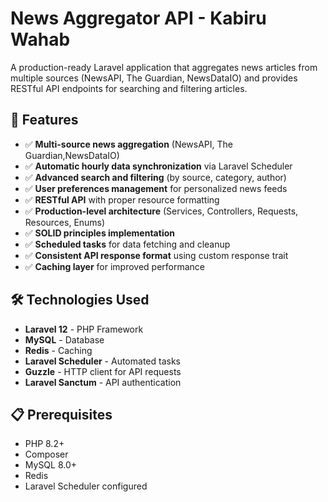# News Aggregator API - Kabiru Wahab

A production-ready Laravel application that aggregates news articles from multiple sources (NewsAPI, The Guardian, NewsDataIO) and provides RESTful API endpoints for searching and filtering articles.

## 🚀 Features

- ✅ **Multi-source news aggregation** (NewsAPI, The Guardian,NewsDataIO)
- ✅ **Automatic hourly data synchronization** via Laravel Scheduler
- ✅ **Advanced search and filtering** (by source, category, author)
- ✅ **User preferences management** for personalized news feeds
- ✅ **RESTful API** with proper resource formatting
- ✅ **Production-level architecture** (Services, Controllers, Requests, Resources, Enums)
- ✅ **SOLID principles implementation**
- ✅ **Scheduled tasks** for data fetching and cleanup
- ✅ **Consistent API response format** using custom response trait
- ✅ **Caching layer** for improved performance

## 🛠️ Technologies Used

- **Laravel 12** - PHP Framework
- **MySQL** - Database
- **Redis** - Caching
- **Laravel Scheduler** - Automated tasks
- **Guzzle** - HTTP client for API requests
- **Laravel Sanctum** - API authentication

## 📋 Prerequisites

- PHP 8.2+
- Composer
- MySQL 8.0+
- Redis
- Laravel Scheduler configured
